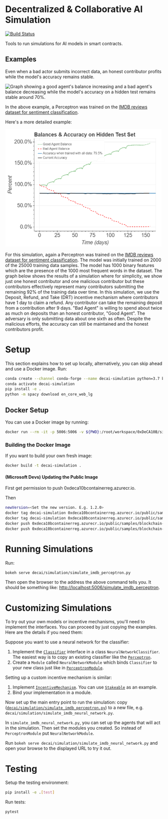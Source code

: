 # Decentralized & Collaborative AI Simulation

[![Build Status](https://dev.azure.com/maluuba/0xDeCA10B/_apis/build/status/simulation-CI?branchName=master)](https://dev.azure.com/maluuba/0xDeCA10B/_build/latest?definitionId=117&branchName=master)

Tools to run simulations for AI models in smart contracts.

## Examples

Even when a bad actor submits incorrect data, an honest contributor profits while the model's accuracy remains stable.

<img src="./assets/drt.gif?raw=true" width=500 alt="Graph showing a good agent's balance increasing and a bad agent's balance decreasing while the model's accuracy on a hidden test remains stable around 70%.">

In the above example, a Perceptron was trained on the [IMDB reviews dataset for sentiment classification][keras-imdb].

Here's a more detailed example:

<img src="./assets/1558466743_plot.png?raw=true" width=500 alt="Graph showing a good agent's balance increasing and a bad agent's balance decreasing while the model's accuracy on a hidden test remains stable around 79%.">

For this simulation, again a Perceptron was trained on the [IMDB reviews dataset for sentiment classification][keras-imdb].
The model was initially trained on 2000 of the 25000 training data samples.
The model has 1000 binary features which are the presence of the 1000 most frequent words in the dataset.
The graph below shows the results of a simulation where for simplicity, we show just one honest contributor and one malicious contributor but these contributors effectively represent many contributors submitting the remaining 92% of the training data over time.
In this simulation, we use the Deposit, Refund, and Take (DRT) incentive mechanism where contributors have 1 day to claim a refund.
Any contributor can take the remaining deposit from a contribution after 9 days.
"Bad Agent" is willing to spend about twice as much on deposits than an honest contributor, "Good Agent".
The adversary is only submitting data about one sixth as often.
Despite the malicious efforts, the accuracy can still be maintained and the honest contributors profit.

# Setup
This section explains how to set up locally, alternatively, you can skip ahead and use a Docker image.
Run:
```bash
conda create --channel conda-forge --name decai-simulation python=3.7 bokeh ipython mkl mkl-service numpy pandas phantomjs scikit-learn scipy six tensorflow
conda activate decai-simulation
pip install -e .
python -m spacy download en_core_web_lg
```

## Docker Setup
You can use a Docker image by running:
```bash
docker run --rm -it -p 5006:5006 -v ${PWD}:/root/workspace/0xDeCA10B/simulation --name decai-simulation mcr.microsoft.com/samples/blockchain-ai/0xdeca10b-simulation bash
```

### Building the Docker Image
If you want to build your own fresh image:
```bash
docker build -t decai-simulation .
```

#### (Microsoft Devs) Updating the Public Image
First get permission to push 0xdeca10bcontainerreg.azurecr.io.

Then
```bash
newVersion=<Set the new version. E.g. 1.2.0>
docker tag decai-simulation 0xdeca10bcontainerreg.azurecr.io/public/samples/blockchain-ai/0xdeca10b-simulation:${newVersion}
docker tag decai-simulation 0xdeca10bcontainerreg.azurecr.io/public/samples/blockchain-ai/0xdeca10b-simulation:latest
docker push 0xdeca10bcontainerreg.azurecr.io/public/samples/blockchain-ai/0xdeca10b-simulation:${newVersion}
docker push 0xdeca10bcontainerreg.azurecr.io/public/samples/blockchain-ai/0xdeca10b-simulation:latest
```

# Running Simulations
Run:
```bash
bokeh serve decai/simulation/simulate_imdb_perceptron.py
``` 

Then open the browser to the address the above command tells you.
It should be something like: [http://localhost:5006/simulate_imdb_perceptron](http://localhost:5006/simulate_imdb_perceptron).

# Customizing Simulations
To try out your own models or incentive mechanisms, you'll need to implement the interfaces.
You can proceed by just copying the examples. Here are the details if you need them:

Suppose you want to use a neural network for the classifier:
1. Implement the [`Classifier`](decai/simulation/contract/classification/classifier.py) interface in a class `NeuralNetworkClassifier`.
The easiest way is to copy an existing classifier like the [`Perceptron`](decai/simulation/contract/classification/perceptron.py).
2. Create a `Module` called `NeuralNetworkModule` which binds `Classifier` to your new class just like in [`PerceptronModule`](decai/simulation/contract/classification/perceptron.py).

Setting up a custom incentive mechanism is similar:
1. Implement [`IncentiveMechanism`](decai/simulation/contract/incentive/incentive_mechanism.py).
You can use [`Stakeable`](decai/simulation/contract/incentive/stakeable.py) as an example.
2. Bind your implementation in a module.

Now set up the main entry point to run the simulation: copy ([`decai/simulation/simulate_imdb_perceptron.py`](decai/simulation/simulate_imdb_perceptron.py)) to a new file, e.g. `decai/simulation/simulate_imdb_neural_network.py`.

In `simulate_imdb_neural_network.py`, you can set up the agents that will act in the simulation.
Then set the modules you created.
So instead of `PerceptronModule` put `NeuralNetworkModule`.

Run `bokeh serve decai/simulation/simulate_imdb_neural_network.py` and open your browse to the displayed URL to try it out.

# Testing
Setup the testing environment: 
```bash
pip install -e .[test]
```

Run tests:
```bash
pytest
```

[keras-imdb]: https://keras.io/datasets/#imdb-movie-reviews-sentiment-classification
